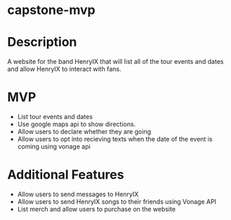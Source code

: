 # capstone-mvp

# Description

A website for the band HenryIX that will list all of the tour events and dates and allow HenryIX to interact with fans.

# MVP

* List tour events and dates
* Use google maps api to show directions.
* Allow users to declare whether they are going
* Allow users to opt into recieving texts when the date of the event is coming using vonage api


# Additional Features

* Allow users to send messages to HenryIX
* Allow users to send HenryIX songs to their friends using Vonage API
* List merch and allow users to purchase on the website

